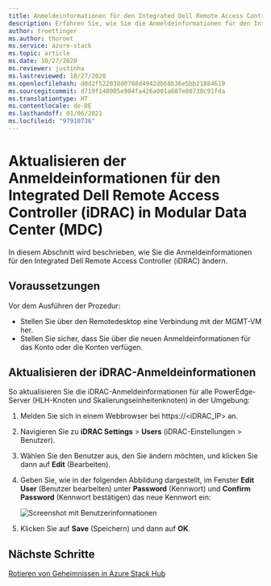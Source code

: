 ```yaml
---
title: Anmeldeinformationen für den Integrated Dell Remote Access Controller – MDC
description: Erfahren Sie, wie Sie die Anmeldeinformationen für den Integrated Dell Remote Access Controller (iDRAC) in Modular Data Center (MDC) aktualisieren.
author: troettinger
ms.author: thoroet
ms.service: azure-stack
ms.topic: article
ms.date: 10/27/2020
ms.reviewer: justinha
ms.lastreviewed: 10/27/2020
ms.openlocfilehash: d0d2f522038d0788d4942db68b36e5bb21884619
ms.sourcegitcommit: d719f148005e904fa426a001a687e80730c91fda
ms.translationtype: HT
ms.contentlocale: de-DE
ms.lasthandoff: 01/06/2021
ms.locfileid: "97910736"
---
```

# <a name="update-credentials-for-the-integrated-dell-remote-access-controller---modular-data-center-mdc"></a>Aktualisieren der Anmeldeinformationen für den Integrated Dell Remote Access Controller (iDRAC) in Modular Data Center (MDC)

In diesem Abschnitt wird beschrieben, wie Sie die Anmeldeinformationen für den Integrated Dell Remote Access Controller (iDRAC) ändern. 

## <a name="prerequisites"></a>Voraussetzungen

Vor dem Ausführen der Prozedur: 

- Stellen Sie über den Remotedesktop eine Verbindung mit der MGMT-VM her. 
- Stellen Sie sicher, dass Sie über die neuen Anmeldeinformationen für das Konto oder die Konten verfügen. 
 
## <a name="update-the-idrac-credentials"></a>Aktualisieren der iDRAC-Anmeldeinformationen

So aktualisieren Sie die iDRAC-Anmeldeinformationen für alle PowerEdge-Server (HLH-Knoten und Skalierungseinheitenknoten) in der Umgebung:

1. Melden Sie sich in einem Webbrowser bei https://<iDRAC_IP> an. 
1. Navigieren Sie zu **iDRAC Settings** > **Users** (iDRAC-Einstellungen > Benutzer). 
1. Wählen Sie den Benutzer aus, den Sie ändern möchten, und klicken Sie dann auf **Edit** (Bearbeiten). 
1. Geben Sie, wie in der folgenden Abbildung dargestellt, im Fenster **Edit User** (Benutzer bearbeiten) unter **Password** (Kennwort) und **Confirm Password** (Kennwort bestätigen) das neue Kennwort ein: 

   ![Screenshot mit Benutzerinformationen](../operator/media/idrac-credentials/enter-user.png)

1. Klicken Sie auf **Save** (Speichern) und dann auf **OK**. 

## <a name="next-steps"></a>Nächste Schritte

[Rotieren von Geheimnissen in Azure Stack Hub](../../operator/azure-stack-rotate-secrets.md)